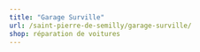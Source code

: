 ```yaml
---
title: "Garage Surville"
url: /saint-pierre-de-semilly/garage-surville/
shop: réparation de voitures
---
```


